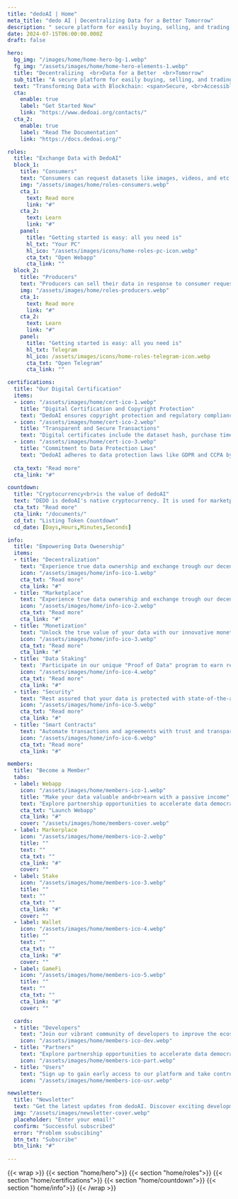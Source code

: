 ```yaml
---
title: "dedoAI | Home"
meta_title: "dedo AI | Decentralizing Data for a Better Tomorrow"
description: " secure platform for easily buying, selling, and trading data."
date: 2024-07-15T06:00:00.000Z
draft: false

hero:
  bg_img: "/images/home/home-hero-bg-1.webp"
  fg_img: "/assets/images/home/home-hero-elements-1.webp"
  title: "Decentralizing  <br>Data for a Better  <br>Tomorrow"
  sub_title: "A secure platform for easily buying, selling, and trading data."
  text: "Transforming Data with Blockchain: <span>Secure, <br>Accessible, and Creator-Owned</spam>"
  cta:
    enable: true
    label: "Get Started Now"
    link: "https://www.dedoai.org/contacts/"
  cta_2:
    enable: true
    label: "Read The Documentation"
    link: "https://docs.dedoai.org/"

roles:
  title: "Exchange Data with DedoAI"
  block_1:
    title: "Consumers"
    text: "Consumers can request datasets like images, videos, and etc. to train their AI systems, purchasing them with tokens."
    img: "/assets/images/home/roles-consumers.webp"
    cta_1:
      text: Read more
      link: "#"
    cta_2:
      text: Learn
      link: "#"
    panel:
      title: "Getting started is easy: all you need is"
      hl_txt: "Your PC"
      hl_ico: "/assets/images/icons/home-roles-pc-icon.webp"
      cta_txt: "Open Webapp"
      cta_link: ""
  block_2:
    title: "Producers"
    text: "Producers can sell their data in response to consumer requests, using tokens in our secure marketplace."
    img: "/assets/images/home/roles-producers.webp"
    cta_1:
      text: Read more
      link: "#"
    cta_2:
      text: Learn
      link: "#"
    panel:
      title: "Getting started is easy: all you need is"
      hl_txt: Telegram
      hl_ico: /assets/images/icons/home-roles-telegram-icon.webp
      cta_txt: "Open Telegram"
      cta_link: ""

certifications:
  title: "Our Digital Certification"
  items:
  - icon: "/assets/images/home/cert-ico-1.webp"
    title: "Digital Certification and Copyright Protection"
    text: "DedoAI ensures copyright protection and regulatory compliance, crucial for companies and researchers using data for AI training. Your investments are safeguarded with our robust digital certification."
  - icon: "/assets/images/home/cert-ico-2.webp"
    title: "Transparent and Secure Transactions"
    text: "Digital certificates include the dataset hash, purchase timestamp, and seller's digital signature, simplifying verification and enhancing transparency. This builds trust between buyers and sellers, ensuring a secure and compliant data exchange environment."
  - icon: "/assets/images/home/cert-ico-3.webp"
    title: "Commitment to Data Protection Laws"
    text: "DedoAI adheres to data protection laws like GDPR and CCPA by incorporating compliance mechanisms into the platform. This commitment establishes DedoAI as a leader in the data ecosystem, emphasizing quality, transparency, and legality in every transaction."
    
  cta_text: "Read more"
  cta_link: "#"

countdown:
  title: "Cryptocurrency<br>is the value of dedoAI"
  text: "DEDO is dedoAI's native cryptocurrency. It is used for marketplace operations, transactions, games or for selling and buying data."
  cta_txt: "Read more"
  cta_link: "/documents/"
  cd_txt: "Listing Token Countdown"
  cd_date: [Days,Hours,Minutes,Seconds]

info:
  title: "Empowering Data Owenership"
  items:
  - title: "Decentralization"
    text: "Experience true data ownership and exchange trough our decentralized platform"
    icon: "/assets/images/home/info-ico-1.webp"
    cta_txt: "Read more"
    cta_link: "#"
  - title: "Marketplace"
    text: "Experience true data ownership and exchange trough our decentralized platform"
    icon: "/assets/images/home/info-ico-2.webp"
    cta_txt: "Read more"
    cta_link: "#"
  - title: "Monetization"
    text: "Unlock the true value of your data with our innovative monetization mechanisms."
    icon: "/assets/images/home/info-ico-3.webp"
    cta_txt: "Read more"
    cta_link: "#"
  - title: "Data Staking"
    text: 'Participate in our unique "Proof of Data" program to earn rewards for contributing data.'
    icon: "/assets/images/home/info-ico-4.webp"
    cta_txt: "Read more"
    cta_link: "#"
  - title: "Security"
    text: "Rest assured that your data is protected with state-of-the-art blockchain security."
    icon: "/assets/images/home/info-ico-5.webp"
    cta_txt: "Read more"
    cta_link: "#"
  - title: "Smart Contracts"
    text: "Automate transactions and agreements with trust and transparency."
    icon: "/assets/images/home/info-ico-6.webp"
    cta_txt: "Read more"
    cta_link: "#"

members:
  title: "Become a Member"
  tabs:
  - label: Webapp
    icon: "/assets/images/home/members-ico-1.webp"
    title: "Make your data valuable and<br>earn with a passive income"
    text: "Explore partnership opportunities to accelerate data democratization.<br>Explore partnership opportunities to accelerate data democratization.<br>Explore partnership opportunities to accelerate data democratization."
    cta_txt: "Launch Webapp"
    cta_link: "#"
    cover: "/assets/images/home/members-cover.webp"
  - label: Markerplace
    icon: "/assets/images/home/members-ico-2.webp"
    title: ""
    text: ""
    cta_txt: ""
    cta_link: "#"
    cover: ""
  - label: Stake
    icon: "/assets/images/home/members-ico-3.webp"
    title: ""
    text: ""
    cta_txt: ""
    cta_link: "#"
    cover: ""
  - label: Wallet
    icon: "/assets/images/home/members-ico-4.webp"
    title: ""
    text: ""
    cta_txt: ""
    cta_link: "#"
    cover: ""
  - label: GameFi
    icon: "/assets/images/home/members-ico-5.webp"
    title: ""
    text: ""
    cta_txt: ""
    cta_link: "#"
    cover: ""

  cards:
  - title: "Developers"
    text: "Join our vibrant community of developers to improve the ecosystem."
    icon: "/assets/images/home/members-ico-dev.webp"
  - title: "Partners"
    text: "Explore partnership opportunities to accelerate data democratization."
    icon: "/assets/images/home/members-ico-part.webp"
  - title: "Users"
    text: "Sign up to gain early access to our platform and take control of your data today."
    icon: "/assets/images/home/members-ico-usr.webp"

newsletter:
  title: "Newsletter"
  text: "Get the latest updates from dedoAI. Discover exciting developments, partnerships, and breakthroughs as we revolutionize the data economy and shape the future of data democratization and blockchain technology."
  img: "/assets/images/newsletter-cover.webp"
  placeholder: "Enter your email!"
  confirm: "Successful subscribed"
  error: "Problem ssubscibing"
  btn_txt: "Subscribe"
  btn_link: "#"
  
---
```

{{< wrap >}}
{{< section "home/hero">}}
{{< section "home/roles">}}
{{< section "home/certifications">}}
{{< section "home/countdown">}}
{{< section "home/info">}}
{{< /wrap >}}
